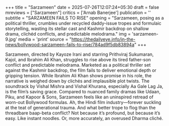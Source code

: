 +++
title = "Sarzameen"
date = 2025-07-26T12:07:24+05:30
draft = false
mreviews = ["Sarzameen"]
critics = ['Arnab Banerjee']
publication = ''
subtitle = "SARZAMEEN FAILS TO RISE"
opening = "Sarzameen, posing as a political thriller, crumbles under recycled daddy-issue tropes and formulaic storytelling, wasting its stellar cast and Kashmir backdrop on shallow drama, clichéd conflicts, and predictable melodrama."
img = 'sarzameen-9.jpg'
media = 'print'
source = "https://thedailyeye.info/in-the-news/bollywood-sarzameen-fails-to-rise/784ad9f5db83894a"
+++

Sarzameen, directed by Kayoze Irani and starring Prithviraj Sukumaran, Kajol, and Ibrahim Ali Khan, struggles to rise above its tired father-son conflict and predictable melodrama. Marketed as a political thriller set against the Kashmir backdrop, the film fails to deliver emotional depth or gripping tension. While Ibrahim Ali Khan shows promise in his role, the narrative is weighed down by clichés and implausible plot twists. The soundtrack by Vishal Mishra and Vishal Khurana, especially Aa Gale Lag Ja, is the film’s saving grace. Compared to nuanced family dramas like Udaan, Piku, and Kapoor & Sons, Sarzameen feels like an uninspired retread of worn-out Bollywood formulas. Ah, the Hindi film industry—forever suckling at the teat of generational trauma. And what better trope to flog than the threadbare baap-beta conflict? Not because it’s profound, but because it’s easy. Like instant noodles. Or, more accurately, an overused Dharma cliché.
